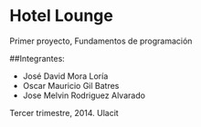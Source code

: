 # Hotel Lounge
Primer proyecto, Fundamentos de programación

##Integrantes:
* José David Mora Loría
* Oscar Mauricio Gil Batres
* Jose Melvin Rodriguez Alvarado

Tercer trimestre, 2014. Ulacit
